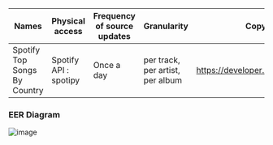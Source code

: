 | Names | Physical access  | Frequency of source updates | Granularity | Copyright |
| --- | --- | --- | --- | --- |
| Spotify Top Songs By Country | Spotify API : spotipy | Once a day | per track, per artist, per album | https://developer.spotify.com/terms|

### EER Diagram

![image](https://user-images.githubusercontent.com/93886913/230897699-39e1240d-744a-43f1-be66-c599915b6bbc.png)
